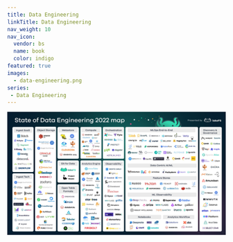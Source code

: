```yaml
---
title: Data Engineering
linkTitle: Data Engineering
nav_weight: 10
nav_icon:
  vendor: bs
  name: book
  color: indigo
featured: true
images:
  - data-engineering.png
series:  
 - Data Engineering
---
```

<p align="center"><img src="State-of-Data-Engineering-2022-map.jpg"></p>
